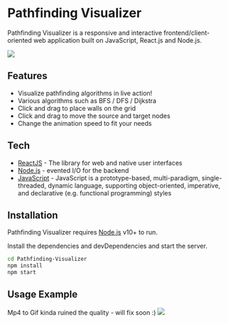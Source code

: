 # Pathfinding Visualizer

Pathfinding Visualizer is a responsive and interactive frontend/client-oriented web application built on JavaScript, React.js and Node.js.

![](https://i.imgur.com/Ky7Lavp.png)

## Features

- Visualize pathfinding algorithms in live action!
- Various algorithms such as BFS / DFS / Dijkstra
- Click and drag to place walls on the grid
- Click and drag to move the source and target nodes
- Change the animation speed to fit your needs

## Tech

- [ReactJS](https://react.dev/) - The library for web and native user interfaces
- [Node.js](https://nodejs.org/en) - evented I/O for the backend
- [JavaScript](https://developer.mozilla.org/en-US/docs/Web/JavaScript) - JavaScript is a prototype-based, multi-paradigm, single-threaded, dynamic language, supporting object-oriented, imperative, and declarative (e.g. functional programming) styles

## Installation

Pathfinding Visualizer requires [Node.js](https://nodejs.org/) v10+ to run.

Install the dependencies and devDependencies and start the server.

```sh
cd Pathfinding-Visualizer
npm install
npm start
```

## Usage Example
Mp4 to Gif kinda ruined the quality - will fix soon :)
![](https://github.com/lior2k/Pathfinding-Visualizer/blob/main/gif_example.gif)

